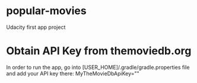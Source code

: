 # popular-movies
Udacity first app project

# Obtain API Key from themoviedb.org
In order to run the app, go into [USER_HOME]/.gradle/gradle.properties file and add your API key there:
MyTheMovieDbApiKey="<Unique API Key>"